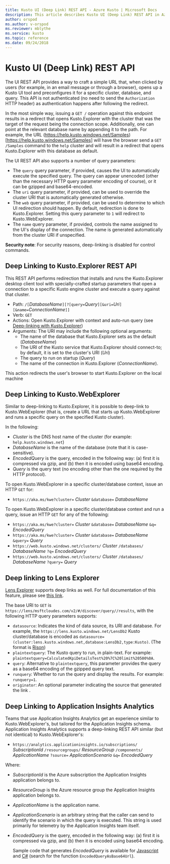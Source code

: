 ```yaml
---
title: Kusto UI (Deep Link) REST API - Azure Kusto | Microsoft Docs
description: This article describes Kusto UI (Deep Link) REST API in Azure Kusto.
author: orspod
ms.author: v-orspod
ms.reviewer: mblythe
ms.service: kusto
ms.topic: reference
ms.date: 09/24/2018
---
```

# Kusto UI (Deep Link) REST API


The UI REST API provides a way to craft a simple URL that, when clicked by users
(for example, in an email message or through a browser), opens up a Kusto UI tool
and preconfigures it for a specific cluster, database, and query. This API is not
authenticated (no need to send the `Authorization` HTTP header) as authentication
happens after following the redirect.

In the most simple way, issuing a `GET /` operation against this endpoint results
in a redirect that opens Kusto.Explorer with the cluster that was the target of
the request being the connection scope. Additionally, one can point at the relevant
database name by appending it to the path. For example, the URL
(https://help.kusto.windows.net/Samples)[https://help.kusto.windows.net/Samples] will have 
the browser send a `GET /Samples` command to the `help` cluster and will result
in a redirect that opens Kusto.Explorer with this database as default.

The UI REST API also supports a number of query parameters:
* The `query` query parameter, if provided, causes the UI to automatically execute
  the specified query. The query can appear unencoded (other than the necessary
  HTTP query parameter encoding of course), or it can be gzipped and base64-encoded.
* The `uri` query parameter, if provided, can be used to override the cluster URI
  that is automatically generated otherwise.
* The `web` query parameter, if provided, can be used to determine to which UI
  redirection should happen. By default, redirection is done to Kusto.Explorer.
  Setting this query parameter to `1` will redirect to Kusto.WebExplorer.
* The `name` query parameter, if provided, controls the name assigned to the
  UI's display of the connection. The name is generated automatically from the
  cluster URI if unspecified.

**Security note**: For security reasons, deep-linking is disabled for control commands.

## Deep Linking to Kusto.Explorer REST API

This REST API performs redirection that installs and runs the
Kusto.Explorer desktop client tool with specially-crafted startup
parameters that open a connection to a specific Kusto engine cluster
and execute a query against that cluster.

- Path: `/[`*DatabaseName*`][?[query=`*Query*`][&uri=`*Uri*`][&name=`*ConnectionName*`]]`
- Verb: `GET`
- Actions: Open Kusto.Explorer with context and auto-run query (see [Deep-linking with Kusto.Explorer](https://kusdoc2.azurewebsites.net/docs/tools/kusto-explorer.html#deep-linking-queries))
- Arguments: The URI may include the following optional arguments:
	* The name of the database that Kusto.Explorer sets as the default (*DatabaseName*)
	* The URI of the Kusto service that Kusto.Explorer should connect-to; by default, it is set to the cluster's URI (*Uri*)
	* The query to run on startup (*Query*)
	* The name of the connection in Kusto.Explorer (*ConnectionName*).

This action redirects the user's browser to start Kusto.Explorer on the local machine

## Deep Linking to Kusto.WebExplorer

Similar to deep-linking to Kusto.Explorer, it is possible to deep-link
to Kusto.WebExplorer (that is, create a URL that starts up Kusto.WebExplorer
and runs a specific query on the specified Kusto cluster).

In the following:

* *Cluster* is the DNS host name of the cluster (for example: `help.kusto.windows.net`)
* *DatabaseName* is the name of the database (note that it is case-sensitive).
* *EncodedQuery* is the query, encoded in the following way: (a) first it is compressed via gzip,
  and (b) then it is encoded using base64 encoding.
* *Query* is the query text (no encoding other than the one required by the HTTP protocol).

To open Kusto.WebExplorer in a specific cluster/database context, issue an HTTP `GET` for:

- `https://aka.ms/kwe?cluster=` *Cluster* `&database=` *DatabaseName*

To open Kusto.WebExplorer in a specific cluster/database context and run a query, issue
an HTTP `GET` for any of the following:

- `https://aka.ms/kwe?cluster=` *Cluster* `&database=` *DatabaseName* `&q=` *EncodedQuery*
- `https://aka.ms/kwe?cluster=` *Cluster* `&database=` *DatabaseName* `&query=` *Query*
- `https://web.kusto.windows.net/clusters/` *Cluster* `/databases/` *DatabaseName* `?q=` *EncodedQuery*
- `https://web.kusto.windows.net/clusters/` *Cluster* `/databases/` *DatabaseName* `?query=` *Query*

## Deep linking to Lens Explorer

[Lens Explorer](https://kusdoc2.azurewebsites.net/docs/tools/lens.html) supports deep links as well.
For full documentation of this feature, please see [this link](https://microsoft.sharepoint.com/teams/WAG/EngSys/Monitor/AmdWiki/Lens%20V2%20Query%20Deep%20Link.aspx).

The base URI to `GET` is `https://lens/msftcloudes.com/v2/#/discover/query//results`,
with the following HTTP query parameters supports:

- `datasource`: Indicates the kind of data source, its URI and database. For example,
  the `https://lens.kusto.windows.net/LensDb2` Kusto cluster/database is encoded
  as `datasource=(cluster:lens.kusto.windows.net,database:LensDb2,type:Kusto)`.
  (The format is [Rison](https://github.com/Nanonid/rison))
- `plaintextquery`: The Kusto query to run, in plain-text. For example:
  `plaintextquery=CalculatedKpiDetailsTest%20%7C%20limit%20500%0A`.
- `query`: Alternative to `plaintextquery`, this parameter provides the query
  as a base64 encoding of the gzipped query text.
- `runquery`: Whether to run the query and display the results. For example:
  `runquery=1`.
- `originator`: An optional parameter indicating the source that generated the link .

## Deep Linking to Application Insights Analytics

Teams that use Application Insights Analytics get an experience similar to Kusto.WebExplorer's,
but tailored for the Application Insights schema. Application Insights Analytics supports a
deep-linking REST API similar (but not identical) to Kusto.WebExplorer's:

* `https://analytics.applicationinsights.io/subscriptions/` *SubscriptionId* `/resourcegroups/` *ResourceGroup* 
`/components/` *ApplicationName* `?source=` *ApplicationScenario* `&q=` *EncodedQuery*

Where:

* *SubscriptionId* is the Azure subscription the Application Insights application
  belongs to.
* *ResourceGroup* is the Azure resource group the Application Insights application
  belongs to.
* *ApplicationName* is the application name.
* *ApplicationScenario* is an arbitrary string that the caller can send to
  identify the scenario in which the query is executed. This string is used
  primarily for telemetry by the Application Insights team itself.
* *EncodedQuery* is the query, encoded in the following way: (a) first it is compressed via gzip,
  and (b) then it is encoded using base64 encoding.

  Sample code that generates *EncodedQuery* is available for [Javascript](https://mseng.visualstudio.com/AppInsights/AppAnalytics%20UX%20Team/_git/MASI-LogAnalyticsUX?path=%2FLogAnalyticsPortalWebRole%2FScripts%2Fdev%2Futils%2Fcompression.js&version=GBmaster&_a=contents)
  and [C#](https://mseng.visualstudio.com/DefaultCollection/Kusto/_versionControl?path=%24%2FKusto%2FStgExt%2FSrc%2FClient%2FKusto.Data%2FCommon%2FCslCommandGenerator.cs&version=T&_a=contents)
  (search for the function `EncodedQueryAsBase64Url`).